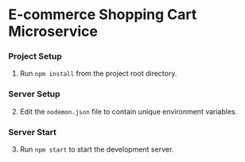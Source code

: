# E-commerce Shopping Cart Microservice

### Project Setup

1. Run `npm install` from the project root directory.

### Server Setup

2. Edit the `nodemon.json` file to contain unique environment variables.

### Server Start

3. Run `npm start` to start the development server.

